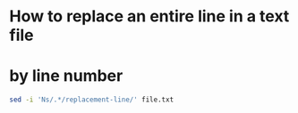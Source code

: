 # How to replace an entire line in a text file  
# by line number  

```sh
sed -i 'Ns/.*/replacement-line/' file.txt
```
